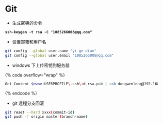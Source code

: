 # Git

* 生成密钥的命令

<pre class="language-bash"><code class="lang-bash"><strong>ssh-keygen -t rsa -C "1085266008@qq.com"
</strong></code></pre>

* 设置邮箱和用户名

```bash
git config --global user.name "yi-ge-dian"
git config --global user.email "1085266008@qq.com"
```

* windows 下上传密钥到服务器

{% code overflow="wrap" %}
```bash
Get-Content $ewnv:USERPROFILE\.ssh\id_rsa.pub | ssh dongwenlong@192.168.140.128 "cat >> .ssh/authorized_keys" 
```
{% endcode %}

* git 远程分支回滚

```bash
git reset --hard xxxx(commit-id)
git push -f origin master(branch-name) 
```

